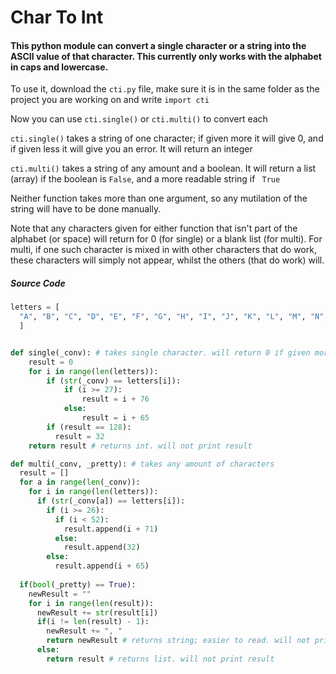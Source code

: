 # Char To Int

#### This python module can convert a single character or a string into the ASCII value of that character. This currently only works with the alphabet in caps and lowercase.

To use it, download the `cti.py` file, make sure it is in the same folder as the project you are working on and write `import cti`

Now you can use `cti.single()` or `cti.multi()` to convert each

`cti.single()` takes a string of one character; if given more it will give 0, and if given less it will give you an error. It will return an integer

`cti.multi()` takes a string of any amount and a boolean. It will return a list (array) if the boolean is `False`, and a more readable string if ` True`

Neither function takes more than one argument, so any mutilation of the string will have to be done manually.

Note that any characters given for either function that isn't part of the alphabet (or space) will return for 0 (for single) or a blank list (for multi).
For multi, if one such character is mixed in with other characters that do work, these characters will simply not appear, whilst the others (that do work) will.

##### Source Code

``` py
letters = [
  "A", "B", "C", "D", "E", "F", "G", "H", "I", "J", "K", "L", "M", "N", "O","P", "Q", "R", "S", "T", "U", "V", "W", "X", "Y", "Z", "a", "b", "c", "d","e", "f", "g", "h", "i", "j", "k", "l", "m", "n", "o", "p", "q", "r", "s","t", "u", "v", "w", "x", "y", "z", " "
  ]


def single(_conv): # takes single character. will return 0 if given more
    result = 0
    for i in range(len(letters)):
        if (str(_conv) == letters[i]):
            if (i >= 27):
                result = i + 76
            else:
                result = i + 65
        if (result == 128):
          result = 32
    return result # returns int. will not print result

def multi(_conv, _pretty): # takes any amount of characters
  result = []
  for a in range(len(_conv)):
    for i in range(len(letters)):
      if (str(_conv[a]) == letters[i]):
        if (i >= 26):
          if (i < 52):
            result.append(i + 71)
          else:
            result.append(32)
        else:
          result.append(i + 65)
        
  if(bool(_pretty) == True):
    newResult = ""
    for i in range(len(result)):
      newResult += str(result[i])
      if(i != len(result) - 1):
        newResult += ", "
        return newResult # returns string; easier to read. will not print result
      else:
        return result # returns list. will not print result
```
